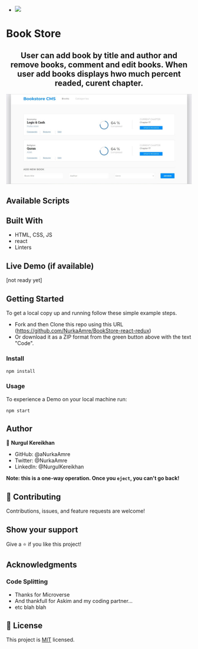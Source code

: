 - ![](https://img.shields.io/badge/Microverse-blueviolet)

# Book Store

<h2 align="center">User can add book by title and author and remove books, comment and edit books. When user add books displays hwo much percent readed, curent chapter.</h2>

<p align="center">
  <img src="./assets/bs.jpeg" width="750" title="hover text">
</p>

## Available Scripts

## Built With

- HTML, CSS, JS
- react
- Linters

## Live Demo (if available)

[not ready yet]

## Getting Started

To get a local copy up and running follow these simple example steps.

- Fork and then Clone this repo using this URL (https://github.com/NurkaAmre/BookStore-react-redux)
- Or download it as a ZIP format from the green button above with the text "Code".

### Install

```
npm install
```

### Usage

To experience a Demo on your local machine run:

```
npm start
```

## Author

👤 **Nurgul Kereikhan**

- GitHub: @aNurkaAmre
- Twitter: @NurkaAmre
- LinkedIn: @NurgulKereikhan

**Note: this is a one-way operation. Once you `eject`, you can't go back!**

## 🤝 Contributing

Contributions, issues, and feature requests are welcome!

## Show your support

Give a ⭐️ if you like this project!

## Acknowledgments

### Code Splitting

- Thanks for Microverse
- And thankfull for Askim and my coding partner...
- etc blah blah

## 📝 License

This project is [MIT](./LICENSE) licensed.
